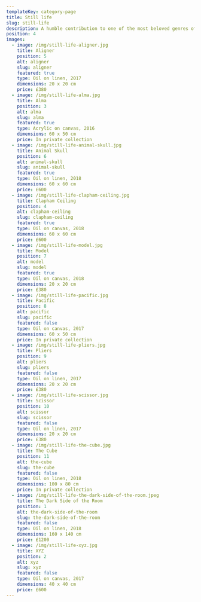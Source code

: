 ```yaml
---
templateKey: category-page
title: Still life
slug: still-life
description: A humble contribution to one of the most beloved genres of art.
position: 4
images:
  - image: /img/still-life-aligner.jpg
    title: Aligner
    position: 5
    alt: aligner
    slug: aligner
    featured: true
    type: Oil on linen, 2017
    dimensions: 20 x 20 cm
    price: £380
  - image: /img/still-life-alma.jpg
    title: Alma
    position: 3
    alt: alma
    slug: alma
    featured: true
    type: Acrylic on canvas, 2016
    dimensions: 60 x 50 cm
    price: In private collection
  - image: /img/still-life-animal-skull.jpg
    title: Animal Skull
    position: 6
    alt: animal-skull
    slug: animal-skull
    featured: true
    type: Oil on linen, 2018
    dimensions: 60 x 60 cm
    price: £600
  - image: /img/still-life-clapham-ceiling.jpg
    title: Clapham Ceiling
    position: 4
    alt: clapham-ceiling
    slug: clapham-ceiling
    featured: true
    type: Oil on canvas, 2018
    dimensions: 60 x 60 cm
    price: £600
  - image: /img/still-life-model.jpg
    title: Model
    position: 7
    alt: model
    slug: model
    featured: true
    type: Oil on canvas, 2018
    dimensions: 20 x 20 cm
    price: £380
  - image: /img/still-life-pacific.jpg
    title: Pacific
    position: 8
    alt: pacific
    slug: pacific
    featured: false
    type: Oil on canvas, 2017
    dimensions: 60 x 50 cm
    price: In private collection
  - image: /img/still-life-pliers.jpg
    title: Pliers
    position: 9
    alt: pliers
    slug: pliers
    featured: false
    type: Oil on linen, 2017
    dimensions: 20 x 20 cm
    price: £380
  - image: /img/still-life-scissor.jpg
    title: Scissor
    position: 10
    alt: scissor
    slug: scissor
    featured: false
    type: Oil on linen, 2017
    dimensions: 20 x 20 cm
    price: £380
  - image: /img/still-life-the-cube.jpg
    title: The Cube
    position: 11
    alt: the-cube
    slug: the-cube
    featured: false
    type: Oil on linen, 2018
    dimensions: 100 x 80 cm
    price: In private collection
  - image: /img/still-life-the-dark-side-of-the-room.jpeg
    title: The Dark Side of the Room
    position: 1
    alt: the-dark-side-of-the-room
    slug: the-dark-side-of-the-room
    featured: false
    type: Oil on linen, 2018
    dimensions: 160 x 140 cm
    price: £1200
  - image: /img/still-life-xyz.jpg
    title: XYZ
    position: 2
    alt: xyz
    slug: xyz
    featured: false
    type: Oil on canvas, 2017
    dimensions: 40 x 40 cm
    price: £600
---
```

